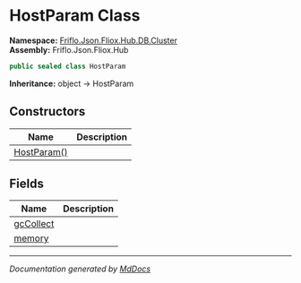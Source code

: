 ﻿<!--  
  <auto-generated>   
    The contents of this file were generated by a tool.  
    Changes to this file may be list if the file is regenerated  
  </auto-generated>   
-->

# HostParam Class

**Namespace:** [Friflo.Json.Fliox.Hub.DB.Cluster](../index.md)  
**Assembly:** Friflo.Json.Fliox.Hub

```csharp
public sealed class HostParam
```

**Inheritance:** object → HostParam

## Constructors

| Name                                 | Description |
| ------------------------------------ | ----------- |
| [HostParam()](constructors/index.md) |             |

## Fields

| Name                             | Description |
| -------------------------------- | ----------- |
| [gcCollect](fields/gcCollect.md) |             |
| [memory](fields/memory.md)       |             |

___

*Documentation generated by [MdDocs](https://github.com/ap0llo/mddocs)*
